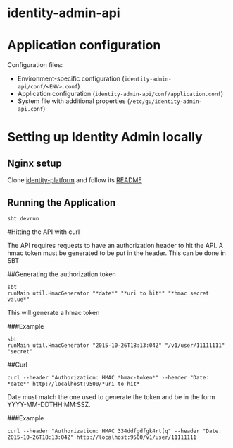 # identity-admin-api

# Application configuration

Configuration files:
- Environment-specific configuration (`identity-admin-api/conf/<ENV>.conf`)
- Application configuration (`identity-admin-api/conf/application.conf`)
- System file with additional properties (`/etc/gu/identity-admin-api.conf`)

# Setting up Identity Admin locally

## Nginx setup

Clone [identity-platform](https://github.com/guardian/identity-platform) and follow its [README](https://github.com/guardian/identity-platform/blob/master/README.md#setup-nginx-for-local-development)

## Running the Application

```
sbt devrun
```

#Hitting the API with curl

The API requires requests to have an authorization header to hit the API. A hmac token must be generated to be put in the header. This can be done in SBT

##Generating the authorization token

```
sbt
runMain util.HmacGenerator "*date*" "*uri to hit*" "*hmac secret value*"
```
This will generate a hmac token

###Example
```
sbt
runMain util.HmacGenerator "2015-10-26T18:13:04Z" "/v1/user/11111111" "secret"
```

##Curl

```
curl --header "Authorization: HMAC *hmac-token*" --header "Date: *date*" http://localhost:9500/*uri to hit*
```
Date must match the one used to generate the token and be in the form YYYY-MM-DDTHH:MM:SSZ.

###Example
```
curl --header "Authorization: HMAC 334ddfgdfgk4rt[q" --header "Date: 2015-10-26T18:13:04Z" http://localhost:9500/v1/user/11111111
```


